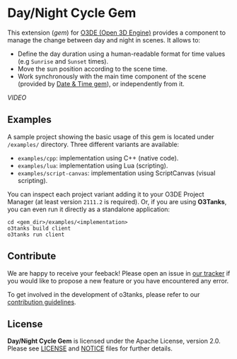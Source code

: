 # Day/Night Cycle Gem
This extension (*gem*) for [O3DE (Open 3D Engine)](https://www.o3de.org) provides a component to manage the change between day and night in scenes. It allows to:
- Define the day duration using a human-readable format for time values (e.g `Sunrise` and `Sunset` times).
- Move the sun position according to the scene time.
- Work synchronously with the main time component of the scene (provided by [Date & Time gem](https://github.com/loherangrin/addons.o3de.date-time)), or independently from it.

*VIDEO*

## Examples
A sample project showing the basic usage of this gem is located under `/examples/` directory. Three different variants are available:
- `examples/cpp`: implementation using C++ (native code).
- `examples/lua`: implementation using Lua (scripting).
- `examples/script-canvas`: implementation using ScriptCanvas (visual scripting). 

You can inspect each project variant adding it to your O3DE Project Manager (at least version `2111.2` is required). Or, if you are using **O3Tanks**, you can even run it directly as a standalone application:
```
cd <gem_dir>/examples/<implementation>
o3tanks build client
o3tanks run client
```

## Contribute
We are happy to receive your feeback! Please open an issue in [our tracker](https://github.com/loherangrin/addons.o3de.day-night-cycle/issues) if you would like to propose a new feature or you have encountered any error.

To get involved in the development of o3tanks, please refer to our [contribution guidelines](./CONTRIBUTING.md).

## License
**Day/Night Cycle Gem** is licensed under the Apache License, version 2.0. Please see [LICENSE](./LICENSE) and [NOTICE](./NOTICE) files for further details.
